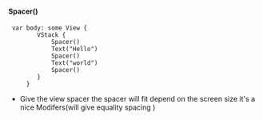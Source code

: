 #### Spacer()
```
 var body: some View {
        VStack {
            Spacer()
            Text("Hello")
            Spacer()
            Text("world")
            Spacer()
        }
     }

````
        

* Give the view spacer the spacer will fit depend on the screen size it's a nice Modifers(will give equality spacing )
